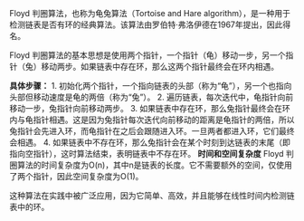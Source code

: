 Floyd 判圈算法，也称为龟兔算法（Tortoise and Hare algorithm），是一种用于检测链表是否有环的经典算法。该算法由罗伯特·弗洛伊德在1967年提出，因此得名。

Floyd 判圈算法的基本思想是使用两个指针，一个指针（龟）移动一步，另一个指针（兔）移动两步。如果链表中存在环，那么这两个指针最终会在环内相遇。

**具体步骤：**
	1. 初始化两个指针，一个指向链表的头部（称为“龟”），另一个也指向头部但移动速度是龟的两倍（称为“兔”）。
	2. 遍历链表，每次迭代中，龟指针向前移动一步，兔指针向前移动两步。
	3. 如果链表中存在环，那么兔指针最终会在环内与龟指针相遇。这是因为兔指针每次迭代向前移动的距离是龟指针的两倍，所以兔指针会先进入环，而龟指针在之后会跟随进入环。一旦两者都进入环，它们最终会相遇。
	4. 如果链表中不存在环，那么兔指针会在某个时刻到达链表的末尾（即指向空指针），这时算法结束，表明链表中不存在环。
**时间和空间复杂度**
	Floyd 判圈算法的时间复杂度为O(n)，其中n是链表的长度。它不需要额外的空间，仅使用了两个指针，因此空间复杂度为O(1)。

这种算法在实践中被广泛应用，因为它简单、高效，并且能够在线性时间内检测链表中的环。